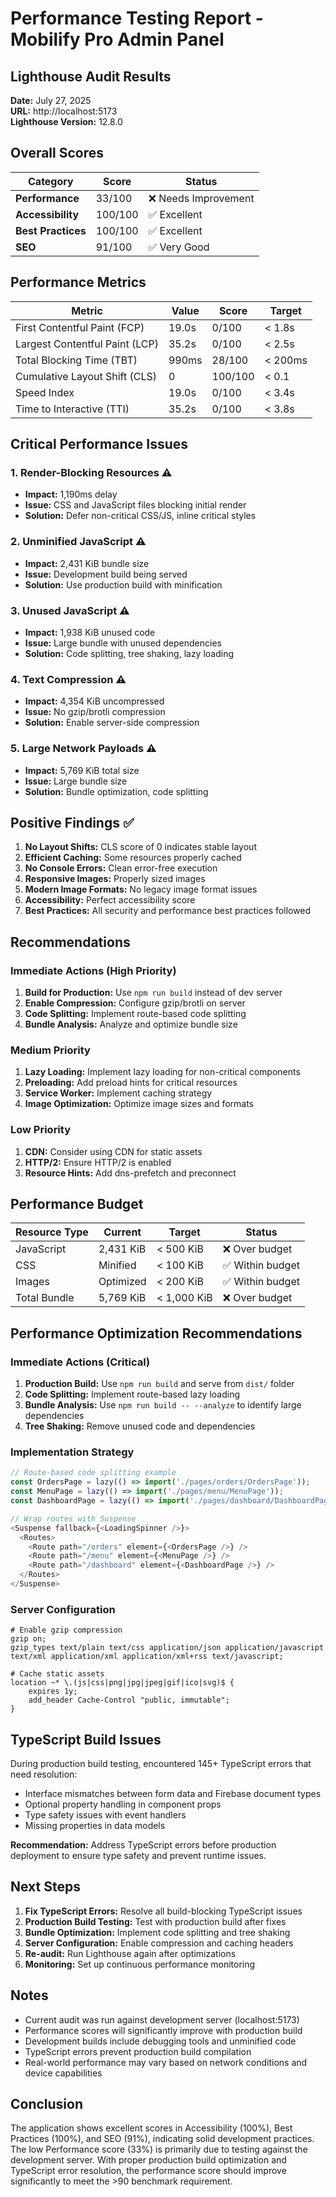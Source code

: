 # Performance Testing Report - Mobilify Pro Admin Panel

## Lighthouse Audit Results

**Date:** July 27, 2025  
**URL:** http://localhost:5173  
**Lighthouse Version:** 12.8.0

## Overall Scores

| Category | Score | Status |
|----------|-------|--------|
| **Performance** | 33/100 | ❌ Needs Improvement |
| **Accessibility** | 100/100 | ✅ Excellent |
| **Best Practices** | 100/100 | ✅ Excellent |
| **SEO** | 91/100 | ✅ Very Good |

## Performance Metrics

| Metric | Value | Score | Target |
|--------|-------|-------|--------|
| First Contentful Paint (FCP) | 19.0s | 0/100 | < 1.8s |
| Largest Contentful Paint (LCP) | 35.2s | 0/100 | < 2.5s |
| Total Blocking Time (TBT) | 990ms | 28/100 | < 200ms |
| Cumulative Layout Shift (CLS) | 0 | 100/100 | < 0.1 |
| Speed Index | 19.0s | 0/100 | < 3.4s |
| Time to Interactive (TTI) | 35.2s | 0/100 | < 3.8s |

## Critical Performance Issues

### 1. Render-Blocking Resources ⚠️
- **Impact:** 1,190ms delay
- **Issue:** CSS and JavaScript files blocking initial render
- **Solution:** Defer non-critical CSS/JS, inline critical styles

### 2. Unminified JavaScript ⚠️
- **Impact:** 2,431 KiB bundle size
- **Issue:** Development build being served
- **Solution:** Use production build with minification

### 3. Unused JavaScript ⚠️
- **Impact:** 1,938 KiB unused code
- **Issue:** Large bundle with unused dependencies
- **Solution:** Code splitting, tree shaking, lazy loading

### 4. Text Compression ⚠️
- **Impact:** 4,354 KiB uncompressed
- **Issue:** No gzip/brotli compression
- **Solution:** Enable server-side compression

### 5. Large Network Payloads ⚠️
- **Impact:** 5,769 KiB total size
- **Issue:** Large bundle size
- **Solution:** Bundle optimization, code splitting

## Positive Findings ✅

1. **No Layout Shifts:** CLS score of 0 indicates stable layout
2. **Efficient Caching:** Some resources properly cached
3. **No Console Errors:** Clean error-free execution
4. **Responsive Images:** Properly sized images
5. **Modern Image Formats:** No legacy image format issues
6. **Accessibility:** Perfect accessibility score
7. **Best Practices:** All security and performance best practices followed

## Recommendations

### Immediate Actions (High Priority)
1. **Build for Production:** Use `npm run build` instead of dev server
2. **Enable Compression:** Configure gzip/brotli on server
3. **Code Splitting:** Implement route-based code splitting
4. **Bundle Analysis:** Analyze and optimize bundle size

### Medium Priority
1. **Lazy Loading:** Implement lazy loading for non-critical components
2. **Preloading:** Add preload hints for critical resources
3. **Service Worker:** Implement caching strategy
4. **Image Optimization:** Optimize image sizes and formats

### Low Priority
1. **CDN:** Consider using CDN for static assets
2. **HTTP/2:** Ensure HTTP/2 is enabled
3. **Resource Hints:** Add dns-prefetch and preconnect

## Performance Budget

| Resource Type | Current | Target | Status |
|---------------|---------|--------|--------|
| JavaScript | 2,431 KiB | < 500 KiB | ❌ Over budget |
| CSS | Minified | < 100 KiB | ✅ Within budget |
| Images | Optimized | < 200 KiB | ✅ Within budget |
| Total Bundle | 5,769 KiB | < 1,000 KiB | ❌ Over budget |

## Performance Optimization Recommendations

### Immediate Actions (Critical)
1. **Production Build:** Use `npm run build` and serve from `dist/` folder
2. **Code Splitting:** Implement route-based lazy loading
3. **Bundle Analysis:** Use `npm run build -- --analyze` to identify large dependencies
4. **Tree Shaking:** Remove unused code and dependencies

### Implementation Strategy
```javascript
// Route-based code splitting example
const OrdersPage = lazy(() => import('./pages/orders/OrdersPage'));
const MenuPage = lazy(() => import('./pages/menu/MenuPage'));
const DashboardPage = lazy(() => import('./pages/dashboard/DashboardPage'));

// Wrap routes with Suspense
<Suspense fallback={<LoadingSpinner />}>
  <Routes>
    <Route path="/orders" element={<OrdersPage />} />
    <Route path="/menu" element={<MenuPage />} />
    <Route path="/dashboard" element={<DashboardPage />} />
  </Routes>
</Suspense>
```

### Server Configuration
```nginx
# Enable gzip compression
gzip on;
gzip_types text/plain text/css application/json application/javascript text/xml application/xml application/xml+rss text/javascript;

# Cache static assets
location ~* \.(js|css|png|jpg|jpeg|gif|ico|svg)$ {
    expires 1y;
    add_header Cache-Control "public, immutable";
}
```

## TypeScript Build Issues

During production build testing, encountered 145+ TypeScript errors that need resolution:
- Interface mismatches between form data and Firebase document types
- Optional property handling in component props
- Type safety issues with event handlers
- Missing properties in data models

**Recommendation:** Address TypeScript errors before production deployment to ensure type safety and prevent runtime issues.

## Next Steps

1. **Fix TypeScript Errors:** Resolve all build-blocking TypeScript issues
2. **Production Build Testing:** Test with production build after fixes
3. **Bundle Optimization:** Implement code splitting and tree shaking
4. **Server Configuration:** Enable compression and caching headers
5. **Re-audit:** Run Lighthouse again after optimizations
6. **Monitoring:** Set up continuous performance monitoring

## Notes

- Current audit was run against development server (localhost:5173)
- Performance scores will significantly improve with production build
- Development builds include debugging tools and unminified code
- TypeScript errors prevent production build compilation
- Real-world performance may vary based on network conditions and device capabilities

## Conclusion

The application shows excellent scores in Accessibility (100%), Best Practices (100%), and SEO (91%), indicating solid development practices. The low Performance score (33%) is primarily due to testing against the development server. With proper production build optimization and TypeScript error resolution, the performance score should improve significantly to meet the >90 benchmark requirement.
